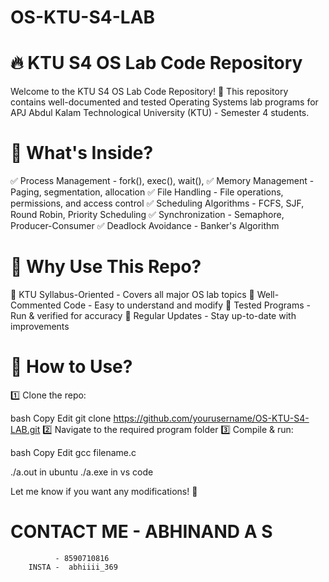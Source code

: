# OS-KTU-S4-LAB
# 🔥 KTU S4 OS Lab Code Repository
Welcome to the KTU S4 OS Lab Code Repository! 🚀 This repository contains well-documented and tested Operating Systems lab programs for APJ Abdul Kalam Technological University (KTU) - Semester 4 students.

# 📌 What's Inside?
✅ Process Management - fork(), exec(), wait(), 
✅ Memory Management - Paging, segmentation, allocation
✅ File Handling - File operations, permissions, and access control
✅ Scheduling Algorithms - FCFS, SJF, Round Robin, Priority Scheduling
✅ Synchronization - Semaphore, Producer-Consumer
✅ Deadlock Avoidance - Banker's Algorithm


# 🎯 Why Use This Repo?
🔹 KTU Syllabus-Oriented - Covers all major OS lab topics
🔹 Well-Commented Code - Easy to understand and modify
🔹 Tested Programs - Run & verified for accuracy
🔹 Regular Updates - Stay up-to-date with improvements

# 🚀 How to Use?
1️⃣ Clone the repo:

bash
Copy
Edit
git clone https://github.com/yourusername/OS-KTU-S4-LAB.git
2️⃣ Navigate to the required program folder
3️⃣ Compile & run:

bash
Copy
Edit
gcc filename.c 
  
./a.out in ubuntu
./a.exe in vs code

Let me know if you want any modifications! 🚀


#  CONTACT ME - ABHINAND A S
              - 8590710816
        INSTA -  abhiiii_369

